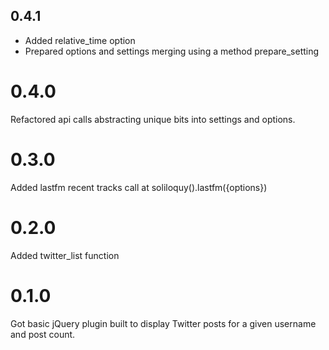 ## 0.4.1
* Added relative_time option
* Prepared options and settings merging using a method prepare_setting

# 0.4.0
Refactored api calls abstracting unique bits into settings and options.

# 0.3.0
Added lastfm recent tracks call at soliloquy().lastfm({options})

# 0.2.0
Added twitter_list function

# 0.1.0
Got basic jQuery plugin built to display Twitter posts for a given username and post count. 
